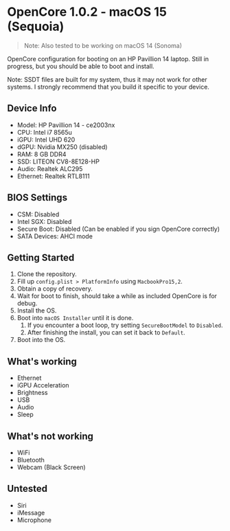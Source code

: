 # OpenCore 1.0.2 - macOS 15 (Sequoia)

> Note: Also tested to be working on macOS 14 (Sonoma)

OpenCore configuration for booting on an HP Pavillion 14 laptop.
Still in progress, but you should be able to boot and install.

Note: SSDT files are built for my system, thus it may not work for other systems. I strongly recommend that you build it specific to your device.

## Device Info

- Model: HP Pavillion 14 - ce2003nx
- CPU: Intel i7 8565u
- iGPU: Intel UHD 620
- dGPU: Nvidia MX250 (disabled)
- RAM: 8 GB DDR4
- SSD: LITEON CV8-8E128-HP
- Audio: Realtek ALC295
- Ethernet: Realtek RTL8111

## BIOS Settings

- CSM: Disabled
- Intel SGX: Disabled
- Secure Boot: Disabled (Can be enabled if you sign OpenCore correctly)
- SATA Devices: AHCI mode

## Getting Started

1. Clone the repository.
1. Fill up `config.plist > PlatformInfo` using `MacbookPro15,2`.
1. Obtain a copy of recovery.
1. Wait for boot to finish, should take a while as included OpenCore is for debug.
1. Install the OS.
1. Boot into `macOS Installer` until it is done.
   1. If you encounter a boot loop, try setting `SecureBootModel` to `Disabled`.
   2. After finishing the install, you can set it back to `Default`.
1. Boot into the OS.

## What's working

- Ethernet
- iGPU Acceleration
- Brightness
- USB
- Audio
- Sleep

## What's not working

- WiFi
- Bluetooth
- Webcam (Black Screen)

## Untested

- Siri
- iMessage
- Microphone
